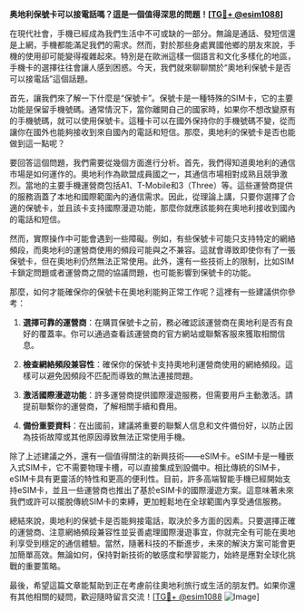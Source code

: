 **奥地利保號卡可以接電話嗎？這是一個值得深思的問題！[[TG💪+ @esim1088](https://t.me/s/esim1088)]**

在現代社會，手機已經成為我們生活中不可或缺的一部分。無論是通話、發短信還是上網，手機都能滿足我們的需求。然而，對於那些身處異國他鄉的朋友來說，手機的使用卻可能變得複雜起來。特別是在歐洲這樣一個語言和文化多樣化的地區，手機卡的選擇往往會讓人感到困惑。今天，我們就來聊聊關於“奧地利保號卡是否可以接電話”這個話題。

首先，讓我們來了解一下什麼是“保號卡”。保號卡是一種特殊的SIM卡，它的主要功能是保留手機號碼。通常情況下，當你離開自己的國家時，如果你不想改變原有的手機號碼，就可以使用保號卡。這種卡可以在國外保持你的手機號碼不變，從而讓你在國外也能夠接收到來自國內的電話和短信。那麼，奧地利的保號卡是否也能做到這一點呢？

要回答這個問題，我們需要從幾個方面進行分析。首先，我們得知道奧地利的通信市場是如何運作的。奧地利作為歐盟成員國之一，其通信市場相對成熟且競爭激烈。當地的主要手機運營商包括A1、T-Mobile和3（Three）等。這些運營商提供的服務涵蓋了本地和國際範圍內的通信需求。因此，從理論上講，只要你選擇了合適的保號卡，並且該卡支持國際漫遊功能，那麼你就應該能夠在奧地利接收到國內的電話和短信。

然而，實際操作中可能會遇到一些障礙。例如，有些保號卡可能只支持特定的網絡頻段，而奧地利的運營商使用的頻段可能與之不兼容。這就會導致即使你有了一張保號卡，但在奧地利仍然無法正常使用。此外，還有一些技術上的限制，比如SIM卡鎖定問題或者運營商之間的協議問題，也可能影響到保號卡的功能。

那麼，如何才能確保你的保號卡在奧地利能夠正常工作呢？這裡有一些建議供你參考：

1. **選擇可靠的運營商**：在購買保號卡之前，務必確認該運營商在奧地利是否有良好的覆蓋率。你可以通過查看該運營商的官方網站或聯繫客服來獲取相關信息。

2. **檢查網絡頻段兼容性**：確保你的保號卡支持奧地利運營商使用的網絡頻段。這樣可以避免因頻段不匹配而導致的無法連接問題。

3. **激活國際漫遊功能**：許多運營商提供國際漫遊服務，但需要用戶主動激活。請提前聯繫你的運營商，了解相關手續和費用。

4. **備份重要資料**：在出國前，建議將重要的聯繫人信息和文件備份好，以防止因為技術故障或其他原因導致無法正常使用手機。

除了上述建議之外，還有一個值得關注的新興技術——eSIM卡。eSIM卡是一種嵌入式SIM卡，它不需要物理卡槽，可以直接集成到設備中。相比傳統的SIM卡，eSIM卡具有更靈活的特性和更高的便利性。目前，許多高端智能手機已經開始支持eSIM卡，並且一些運營商也推出了基於eSIM卡的國際漫遊方案。這意味著未來我們或許可以擺脫傳統SIM卡的束縛，更加輕鬆地在全球範圍內享受通信服務。

總結來說，奧地利的保號卡是否能夠接電話，取決於多方面的因素。只要選擇正確的運營商、注意網絡頻段兼容性並妥善處理國際漫遊事宜，你就完全有可能在奧地利享受到穩定的通信體驗。當然，隨著科技的不斷進步，未來的解決方案可能會更加簡單高效。無論如何，保持對新技術的敏感度和學習能力，始終是應對全球化挑戰的重要策略。

最後，希望這篇文章能幫助到正在考慮前往奧地利旅行或生活的朋友們。如果你還有其他相關的疑問，歡迎隨時留言交流！[[TG💪+ @esim1088](https://t.me/s/esim1088) ![Image](https://i.postimg.cc/4NQfJmqS/Snipaste-2025-05-13-00-14-12.png)]